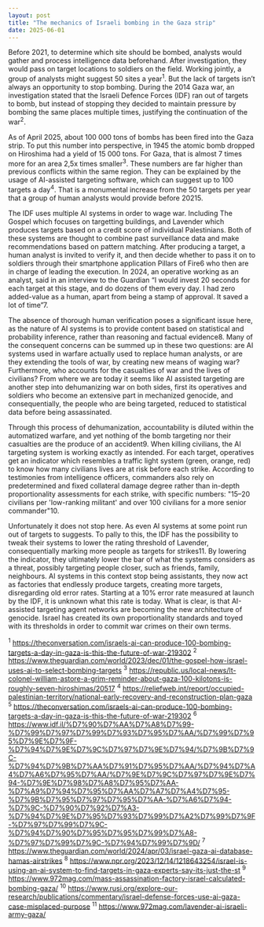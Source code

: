 ```yaml
---
layout: post
title: "The mechanics of Israeli bombing in the Gaza strip"
date: 2025-06-01
---
```

Before 2021, to determine which site should be bombed, analysts would gather and process intelligence data beforehand. After investigation, they would pass on target locations to soldiers on the field. Working jointly, a group of analysts might suggest 50 sites a year<sup>1</sup>. But the lack of targets isn’t always an opportunity to stop bombing. During the 2014 Gaza war, an investigation stated that the Israeli Defence Forces (IDF) ran out of targets to bomb, but instead of stopping they decided to maintain pressure by bombing the same places multiple times, justifying the continuation of the war<sup>2</sup>.

As of April 2025, about 100 000 tons of bombs has been fired into the Gaza strip. To put this number into perspective, in 1945 the atomic bomb dropped on Hiroshima had a yield of 15 000 tons. For Gaza, that is almost 7 times more for an area 2,5x times smaller<sup>3</sup>. These numbers are far higher than previous conflicts within the same region. They can be explained by the usage of AI-assisted targeting software, which can suggest up to 100 targets a day<sup>4</sup>. That is a monumental increase from the 50 targets per year that a group of human analysts would provide before 20215. 

The IDF uses multiple AI systems in order to wage war. Including The Gospel which focuses on targetting buildings, and Lavender which produces targets based on a credit score of individual Palestinians. Both of these systems are thought to combine past surveillance data and make recommendations based on pattern matching. After producing a target, a human analyst is invited to verify it, and then decide whether to pass it on to soldiers through their smartphone application Pillars of Fire6 who then are in charge of leading the execution. In 2024, an operative working as an analyst, said in an interview to the Guardian “I would invest 20 seconds for each target at this stage, and do dozens of them every day. I had zero added-value as a human, apart from being a stamp of approval. It saved a lot of time”7.

The absence of thorough human verification poses a significant issue here, as the nature of AI systems is to provide content based on statistical and probability inference, rather than reasoning and factual evidence8. Many of the consequent concerns can be summed up in these two questions: are AI systems used in warfare actually used to replace human analysts, or are they extending the tools of war, by creating new means of waging war? Furthermore, who accounts for the casualties of war and the lives of civilians? From where we are today it seems like AI assisted targeting are another step into dehumanizing war on both sides, first its operatives and soldiers who become an extensive part in mechanized genocide, and consequentially, the people who are being targeted, reduced to statistical data before being assassinated.

Through this process of dehumanization, accountability is diluted within the automatized warfare, and yet nothing of the bomb targeting nor their casualties are the produce of an accident9. When killing civilians, the AI targeting system is working exactly as intended. For each target, operatives get an indicator which resembles a traffic light system (green, orange, red) to know how many civilians lives are at risk before each strike. According to testimonies from intelligence officers, commanders also rely on predetermined and fixed collateral damage degree rather than in-depth proportionality assessments for each strike, with specific numbers: "15–20 civilians per 'low-ranking militant' and over 100 civilians for a more senior commander"10.

Unfortunately it does not stop here. As even AI systems at some point run out of targets to suggests. To pally to this, the IDF has the possibility to tweak their systems to lower the rating threshold of Lavender, consequentially marking more people as targets for strikes11. By lowering the indicator, they ultimately lower the bar of what the systems considers as a threat, possibly targeting people closer, such as friends, family, neighbours. AI systems in this context stop being assistants, they now act as factories that endlessly produce targets, creating more targets, disregarding old error rates. Starting at a 10% error rate measured at launch by the IDF, it is unknown what this rate is today. What is clear, is that AI-assisted targeting agent networks are becoming the new architecture of genocide. Israel has created its own proportionality standards and toyed with its thresholds in order to commit war crimes on their own terms.

<sup>1</sup>  https://theconversation.com/israels-ai-can-produce-100-bombing-targets-a-day-in-gaza-is-this-the-future-of-war-219302
<sup>2</sup> https://www.theguardian.com/world/2023/dec/01/the-gospel-how-israel-uses-ai-to-select-bombing-targets
<sup>3</sup> https://republic.us/local-news/lt-colonel-william-astore-a-grim-reminder-about-gaza-100-kilotons-is-roughly-seven-hiroshimas/20517
<sup>4</sup> https://reliefweb.int/report/occupied-palestinian-territory/national-early-recovery-and-reconstruction-plan-gaza
<sup>5</sup> https://theconversation.com/israels-ai-can-produce-100-bombing-targets-a-day-in-gaza-is-this-the-future-of-war-219302
<sup>6</sup> https://www.idf.il/%D7%90%D7%AA%D7%A8%D7%99-%D7%99%D7%97%D7%99%D7%93%D7%95%D7%AA/%D7%99%D7%95%D7%9E%D7%9F-%D7%94%D7%9E%D7%9C%D7%97%D7%9E%D7%94/%D7%9B%D7%9C-%D7%94%D7%9B%D7%AA%D7%91%D7%95%D7%AA/%D7%94%D7%A4%D7%A6%D7%95%D7%AA/%D7%9E%D7%9C%D7%97%D7%9E%D7%94-%D7%9E%D7%98%D7%A8%D7%95%D7%AA-%D7%A9%D7%94%D7%95%D7%AA%D7%A7%D7%A4%D7%95-%D7%9B%D7%95%D7%97%D7%95%D7%AA-%D7%A6%D7%94-%D7%9C-%D7%90%D7%92%D7%A3-%D7%94%D7%9E%D7%95%D7%93%D7%99%D7%A2%D7%99%D7%9F-%D7%97%D7%99%D7%9C-%D7%94%D7%90%D7%95%D7%95%D7%99%D7%A8-%D7%97%D7%99%D7%9C-%D7%94%D7%99%D7%9D/
<sup>7</sup> https://www.theguardian.com/world/2024/apr/03/israel-gaza-ai-database-hamas-airstrikes
<sup>8</sup> https://www.npr.org/2023/12/14/1218643254/israel-is-using-an-ai-system-to-find-targets-in-gaza-experts-say-its-just-the-st
<sup>9</sup> https://www.972mag.com/mass-assassination-factory-israel-calculated-bombing-gaza/
<sup>10</sup>  https://www.rusi.org/explore-our-research/publications/commentary/israel-defense-forces-use-ai-gaza-case-misplaced-purpose
<sup>11</sup> https://www.972mag.com/lavender-ai-israeli-army-gaza/
